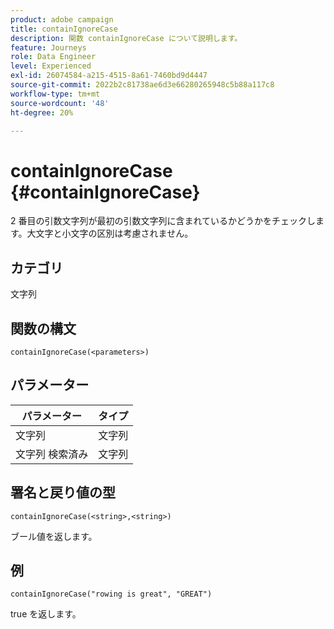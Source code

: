 ```yaml
---
product: adobe campaign
title: containIgnoreCase
description: 関数 containIgnoreCase について説明します。
feature: Journeys
role: Data Engineer
level: Experienced
exl-id: 26074584-a215-4515-8a61-7460bd9d4447
source-git-commit: 2022b2c81738ae6d3e66280265948c5b88a117c8
workflow-type: tm+mt
source-wordcount: '48'
ht-degree: 20%

---
```


# containIgnoreCase {#containIgnoreCase}

2 番目の引数文字列が最初の引数文字列に含まれているかどうかをチェックします。大文字と小文字の区別は考慮されません。

## カテゴリ

文字列

## 関数の構文

`containIgnoreCase(<parameters>)`

## パラメーター

| パラメーター | タイプ |
|-----------|------------------|
| 文字列 | 文字列 |
| 文字列 検索済み | 文字列 |

## 署名と戻り値の型

`containIgnoreCase(<string>,<string>)`

ブール値を返します。

## 例

`containIgnoreCase("rowing is great", "GREAT")`

true を返します。
